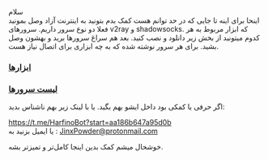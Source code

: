 سلام
<br>
اینحا برای اینه تا جایی که در حد توانم هست کمک بدم بتونید به اینترنت آزاد وصل بمونید
<br>
فعلا دو نوع سرور داریم. سرورهای v2ray و shadowsocks. که ابزار مربوط به هر کدوم میتونید از بخش زیر دانلود و نصب کنید. بعد هم سراغ سرورها برید و بهشون وصل بشید. برای هر سرور نوشته شده که به چه ابزاری برای اتصال نیاز هست.
<br>
### [ابزارها](Tools.md)

### [لیست سرورها](config.md)

اگر حرفی یا کمکی بود داخل ایشو بهم بگید. یا با لینک زیر بهم ناشناس بدید: <div>
https://t.me/HarfinoBot?start=aa186b647a95d0b <div>
 یا ایمیل بزنید به : JinxPowder@protonmail.com
<div>
 
 خوشحال میشم کمک بدین اینجا کامل‌تر و تمیزتر بشه.
